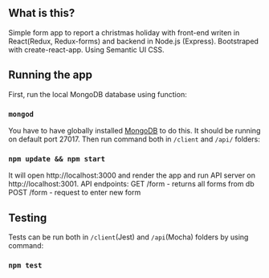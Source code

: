 ## What is this?
Simple form app to report a christmas holiday with front-end writen in React(Redux, Redux-forms) and backend in Node.js (Express).
Bootstraped with create-react-app. Using Semantic UI CSS.

## Running the app

First, run the local MongoDB database using function:

### `mongod`

You have to have globally installed [MongoDB](https://www.mongodb.com/download-center) to do this. It should be running on default port 27017.
Then run command both in `/client` and `/api/` folders:

### `npm update && npm start`

It will open http://localhost:3000 and render the app and run API server on http://localhost:3001. 
API endpoints:
GET /form - returns all forms from db
POST /form - request to enter new form

## Testing

Tests can be run both in `/client`(Jest) and `/api`(Mocha) folders by using command: 

### `npm test`





